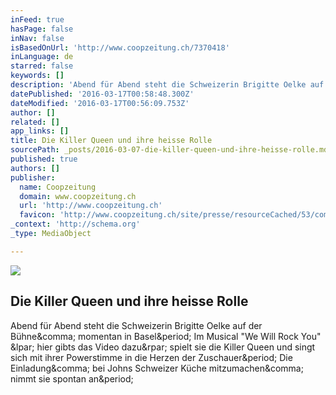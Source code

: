 ```yaml
---
inFeed: true
hasPage: false
inNav: false
isBasedOnUrl: 'http://www.coopzeitung.ch/7370418'
inLanguage: de
starred: false
keywords: []
description: 'Abend für Abend steht die Schweizerin Brigitte Oelke auf der Bühne, momentan in Basel. Im Musical "We Will Rock You" ( hier gibts das Video dazu) spielt sie die Killer Queen und singt sich mit ihrer Powerstimme in die Herzen der Zuschauer. Die Einladung, bei Johns Schweizer Küche mitzumachen, nimmt sie spontan an.'
datePublished: '2016-03-17T00:58:48.300Z'
dateModified: '2016-03-17T00:56:09.753Z'
author: []
related: []
app_links: []
title: Die Killer Queen und ihre heisse Rolle
sourcePath: _posts/2016-03-07-die-killer-queen-und-ihre-heisse-rolle.md
published: true
authors: []
publisher:
  name: Coopzeitung
  domain: www.coopzeitung.ch
  url: 'http://www.coopzeitung.ch'
  favicon: 'http://www.coopzeitung.ch/site/presse/resourceCached/53/common/images/favicon.ico'
_context: 'http://schema.org'
_type: MediaObject

---
```

![](http://www.coopzeitung.ch/site/presse/displayImageThumbService/7685657/600x400/1305CZ_R1_john_hauptfoto.jpg)

<article style=""><h1>Die Killer Queen und ihre heisse Rolle</h1><p>Abend für Abend steht die Schweizerin Brigitte Oelke auf der Bühne&amp;comma; momentan in Basel&amp;period; Im Musical "We Will Rock You" &amp;lpar; hier gibts das Video dazu&amp;rpar; spielt sie die Killer Queen und singt sich mit ihrer Powerstimme in die Herzen der Zuschauer&amp;period; Die Einladung&amp;comma; bei Johns Schweizer Küche mitzumachen&amp;comma; nimmt sie spontan an&amp;period;</p></article>